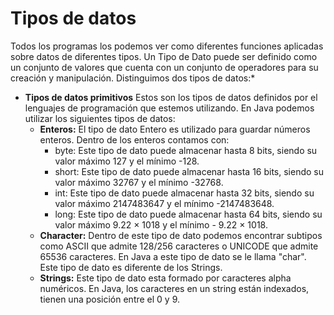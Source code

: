 # Tipos de datos

Todos los programas los podemos ver como diferentes funciones aplicadas sobre datos de diferentes tipos. Un Tipo de Dato puede ser definido como un conjunto de valores que cuenta con un conjunto de operadores para su creación y manipulación. Distinguimos dos tipos de datos:*

- **Tipos de datos primitivos**
Estos son los tipos de datos definidos por el lenguajes de programación que estemos utilizando. En Java podemos utilizar los siguientes tipos de datos:
  - **Enteros:** El tipo de dato Entero es utilizado para guardar números enteros. Dentro de los enteros contamos con:
    - byte: Este tipo de dato puede almacenar hasta 8 bits, siendo su valor máximo 127 y el mínimo -128.
    - short: Este tipo de dato puede almacenar hasta 16 bits, siendo su valor máximo 32767 y el mínimo -32768.
    - int: Este tipo de dato puede almacenar hasta 32 bits, siendo su valor máximo  2147483647 y el mínimo -2147483648.
    - long: Este tipo de dato puede almacenar hasta 64 bits, siendo su valor máximo  9.22 × 1018 y el mínimo - 9.22 × 1018.
  - **Character:** Dentro de este tipo de dato podemos encontrar subtipos como ASCII que admite 128/256 caracteres o UNICODE que admite 65536 caracteres. En Java a este tipo de dato se le llama "char". Este tipo de dato es diferente de los Strings.
  - **Strings:** Este tipo de dato esta formado por caracteres alpha numéricos. En Java, los caracteres en un string están indexados, tienen una posición entre el 0 y 9.
  